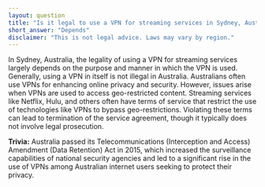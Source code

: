 ```yaml
---
layout: question
title: "Is it legal to use a VPN for streaming services in Sydney, Australia?"
short_answer: "Depends"
disclaimer: "This is not legal advice. Laws may vary by region."
---
```


In Sydney, Australia, the legality of using a VPN for streaming services largely depends on the purpose and manner in which the VPN is used. Generally, using a VPN in itself is not illegal in Australia. Australians often use VPNs for enhancing online privacy and security. However, issues arise when VPNs are used to access geo-restricted content. Streaming services like Netflix, Hulu, and others often have terms of service that restrict the use of technologies like VPNs to bypass geo-restrictions. Violating these terms can lead to termination of the service agreement, though it typically does not involve legal prosecution.

**Trivia:** Australia passed its Telecommunications (Interception and Access) Amendment (Data Retention) Act in 2015, which increased the surveillance capabilities of national security agencies and led to a significant rise in the use of VPNs among Australian internet users seeking to protect their privacy.
